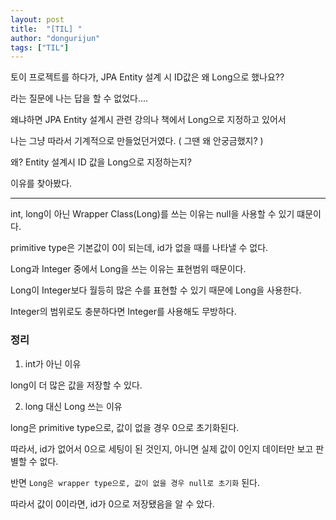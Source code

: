 ```yaml
---
layout: post
title:  "[TIL] "
author: "dongurijun"
tags: ["TIL"]
---
```


토이 프로젝트를 하다가, JPA Entity 설계 시 ID값은 왜 Long으로 했나요??

라는 질문에 나는 답을 할 수 없었다....

왜냐하면 JPA Entity 설계시 관련 강의나 책에서 Long으로 지정하고 있어서

나는 그냥 따라서 기계적으로 만들었던거였다. ( 그땐 왜 안궁금했지? )

왜? Entity 설계시 ID 값을 Long으로 지정하는지? 

이유를 찾아봤다.


---

int, long이 아닌 Wrapper Class(Long)를 쓰는 이유는 null을 사용할 수 있기 떄문이다. 

primitive type은 기본값이 0이 되는데, id가 없을 때를 나타낼 수 없다.

Long과 Integer 중에서 Long을 쓰는 이유는 표현범위 때문이다.

Long이 Integer보다 월등히 많은 수를 표현할 수 있기 때문에 Long을 사용한다.

Integer의 범위로도 충분하다면 Integer를 사용해도 무방하다.

### 정리

1) int가 아닌 이유

long이 더 많은 값을 저장할 수 있다. 


2) long 대신 Long 쓰는 이유

long은 primitive type으로, 값이 없을 경우 0으로 초기화된다.

따라서, id가 없어서 0으로 세팅이 된 것인지, 아니면 실제 값이 0인지 데이터만 보고 판별할 수 없다.

반면 `Long은 wrapper type으로, 값이 없을 경우 null로 초기화` 된다.

따라서 값이 0이라면, id가 0으로 저장됐음을 알 수 았다. 




